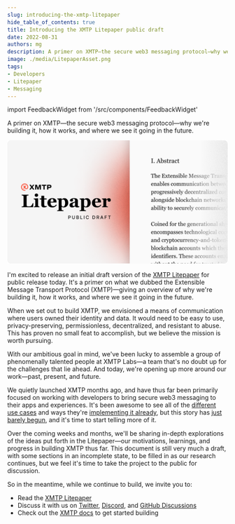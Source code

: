 ```yaml
---
slug: introducing-the-xmtp-litepaper
hide_table_of_contents: true
title: Introducing the XMTP Litepaper public draft
date: 2022-08-31
authors: mg
description: A primer on XMTP—the secure web3 messaging protocol—why we're building it, how it works, and where we see it going in the future.
image: ./media/LitepaperAsset.png
tags:
- Developers
- Litepaper
- Messaging
---
```

import FeedbackWidget from '/src/components/FeedbackWidget'

A primer on XMTP—the secure web3 messaging protocol—why we're building it, how it works, and where we see it going in the future.

![litepaper card](./media/LitepaperAsset.png)

<!--truncate-->

I'm excited to release an initial draft version of the [XMTP Litepaper](https://github.com/xmtp/litepaper#readme) for public release today. It's a primer on what we dubbed the Extensible Message Transport Protocol (XMTP)—giving an overview of why we're building it, how it works, and where we see it going in the future.

When we set out to build XMTP, we envisioned a means of communication where users owned their identity and data. It would need to be easy to use, privacy-preserving, permissionless, decentralized, and resistant to abuse. This has proven no small feat to accomplish, but we believe the mission is worth pursuing.

With our ambitious goal in mind, we've been lucky to assemble a group of phenomenally talented people at XMTP Labs—a team that's no doubt up for the challenges that lie ahead. And today, we're opening up more around our work—past, present, and future.

We quietly launched XMTP months ago, and have thus far been primarily focused on working with developers to bring secure web3 messaging to their apps and experiences. It's been awesome to see all of the [different use cases](hack-fs-award-wrap/) and ways they're [implementing it already](project-spotlight-relay-receiver/), but this story has [just barely begun](truths-not-spoofs/), and it's time to start telling more of it.

Over the coming weeks and months, we'll be sharing in-depth explorations of the ideas put forth in the Litepaper—our motivations, learnings, and progress in building XMTP thus far. This document is still very much a draft, with some sections in an incomplete state, to be filled in as our research continues, but we feel it's time to take the project to the public for discussion.

So in the meantime, while we continue to build, we invite you to:

* Read the [XMTP Litepaper](https://github.com/xmtp/litepaper)
* Discuss it with us on [Twitter](https://twitter.com/xmtp_), [Discord](https://discord.gg/xmtp), and [GitHub Discussions](https://github.com/orgs/xmtp/discussions)
* Check out the [XMTP docs](/docs/introduction) to get started building

<br/>
<FeedbackWidget />
